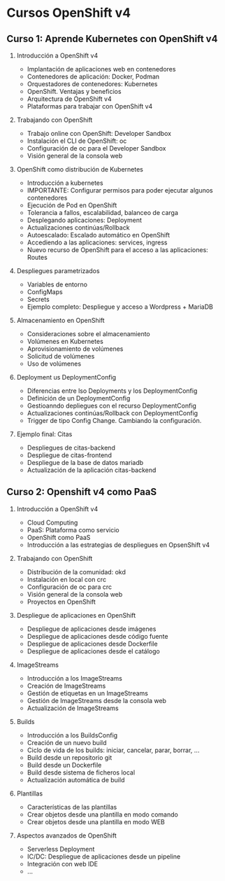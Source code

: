 # Cursos OpenShift v4

## Curso 1: Aprende Kubernetes con OpenShift v4

1. Introducción a OpenShift v4
	* Implantación de aplicaciones web en contenedores
	* Contenedores de aplicación: Docker, Podman
	* Orquestadores de contenedores: Kubernetes
	* OpenShift. Ventajas y beneficios
	* Arquitectura de OpenShift v4
	* Plataformas para trabajar con OpenShift v4

2. Trabajando con OpenShift
	* Trabajo online con OpenShift: Developer Sandbox
	* Instalación el CLI de OpenShift: oc
	* Configuración de oc para el Developer Sandbox
	* Visión general de la consola web

4. OpenShift como distribución de Kubernetes
	* Introducción a kubernetes
	* IMPORTANTE: Configurar permisos para poder ejecutar algunos contenedores
	* Ejecución de Pod en OpenShift
	* Tolerancia a fallos, escalabilidad, balanceo de carga
	* Desplegando aplicaciones: Deployment
	* Actualizaciones continúas/Rollback
	* Autoescalado: Escalado automático en OpenShift
	* Accediendo a las aplicaciones: services, ingress
	* Nuevo recurso de OpenShift para el acceso a las aplicaciones: Routes

5. Despliegues parametrizados
	* Variables de entorno
    * ConfigMaps
    * Secrets
    * Ejemplo completo: Despliegue y acceso a Wordpress + MariaDB

6. Almacenamiento en OpenShift
	* Consideraciones sobre el almacenamiento
	* Volúmenes en Kubernetes
	* Aprovisionamiento de volúmenes
	* Solicitud de volúmenes
	* Uso de volúmenes

7. Deployment us DeploymentConfig
	* Diferencias entre lso Deployments y los DeploymentConfig
	* Definición de un DeploymentConfig
	* Gestioanndo depliegues con el recurso DeploymentConfig
	* Actualizaciones continúas/Rollback con DeploymentConfig
	* Trigger de tipo Config Change. Cambiando la configuración.

8. Ejemplo final: Citas
	* Despliegues de citas-backend
	* Despliegue de citas-frontend
	* Despliegue de la base de datos mariadb
	* Actualización de la aplicación citas-backend
	

## Curso 2: Openshift v4 como PaaS

1. Introducción a OpenShift v4
	* Cloud Computing
	* PaaS: Plataforma como servicio
	* OpenShift como PaaS
	* Introducción a las estrategias de despliegues en OpsenShift v4

2. Trabajando con OpenShift
	* Distribución de la comunidad: okd
	* Instalación en local con crc
	* Configuración de oc para crc
	* Visión general de la consola web
	* Proyectos en OpenShift

3. Despliegue de aplicaciones en OpenShift
	* Despliegue de aplicaciones desde imágenes
	* Despliegue de aplicaciones desde código fuente
	* Despliegue de aplicaciones desde Dockerfile
	* Despliegue de aplicaciones desde el catálogo

4. ImageStreams
	* Introducción a los ImageStreams
	* Creación de ImageStreams
	* Gestión de etiquetas en un ImageStreams
	* Gestión de ImageStreams desde la consola web
	* Actualización de ImageStreams

5. Builds
	* Introducción a los BuildsConfig
	* Creación de un nuevo build
	* Ciclo de vida de los builds: iniciar, cancelar, parar, borrar, ...
	* Build desde un repositorio git
	* Build desde un Dockerfile
	* Build desde sistema de ficheros local
	* Actualización automática de build
	

6. Plantillas

	* Características de las plantillas
	* Crear objetos desde una plantilla en modo comando
	* Crear objetos desde una plantilla en modo WEB

7. Aspectos avanzados de OpenShift 
	
	* Serverless Deployment 
	* IC/DC: Despliegue de aplicaciones desde un pipeline
	* Integración con web IDE
	* ...
		





	

